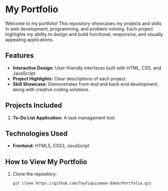 # My Portfolio  

Welcome to my portfolio! This repository showcases my projects and skills in web development, programming, and problem-solving. Each project highlights my ability to design and build functional, responsive, and visually appealing applications.  

## Features  
- **Interactive Design:** User-friendly interfaces built with HTML, CSS, and JavaScript.  
- **Project Highlights:** Clear descriptions of each project.  
- **Skill Showcase:** Demonstrates front-end and back-end development, along with creative coding solutions.  

## Projects Included  
1. **To-Do List Application:** A task management tool.  

## Technologies Used  
- **Frontend:** HTML5, CSS3, JavaScript 

## How to View My Portfolio  
1. Clone the repository:  
   ```bash
   git clone https://github.com/Taufiquzzaman-Emon/Portfolio.git
